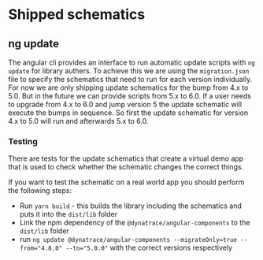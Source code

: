 # Shipped schematics

## ng update

The angular cli provides an interface to run automatic update scripts with
`ng update` for library authers. To achieve this we are using the
`migration.json` file to specify the schematics that need to run for each
version individually. For now we are only shipping update schematics for the
bump from 4.x to 5.0. But in the future we can provide scripts from 5.x to 6.0.
If a user needs to upgrade from 4.x to 6.0 and jump version 5 the update
schematic will execute the bumps in sequence. So first the update schematic for
version 4.x to 5.0 will run and afterwards 5.x to 6.0.

### Testing

There are tests for the update schematics that create a virtual demo app that is
used to check whether the schematic changes the correct things.

If you want to test the schematic on a real world app you should perform the
following steps:

- Run `yarn build` - this builds the library including the schematics and puts
  it into the `dist/lib` folder
- Link the npm dependency of the `@dynatrace/angular-components` to the
  `dist/lib` folder
- run
  `ng update @dynatrace/angular-components --migrateOnly=true --from="4.8.0" --to="5.0.0"`
  with the correct versions respectively
